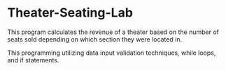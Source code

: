 # Theater-Seating-Lab

This program calculates the revenue of a theater based on the number of seats sold depending on which section they were located in. 

This programming utilizing data input validation techniques, while loops, and if statements. 
